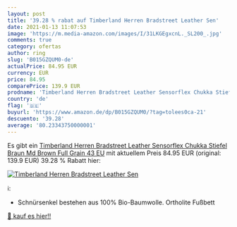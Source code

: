 ```yaml
---
layout: post
title: '39.28 % rabat auf Timberland Herren Bradstreet Leather Sen'
date: 2021-01-13 11:07:53
image: 'https://m.media-amazon.com/images/I/31LKGEgxcnL._SL200_.jpg'
comments: true
category: ofertas
author: ring
slug: 'B015GZQUM0-de'
actualPrice: 84.95 EUR
currency: EUR
price: 84.95
comparePrice: 139.9 EUR
prodname: 'Timberland Herren Bradstreet Leather Sensorflex Chukka Stiefel  Braun Md Brown Full Grain  43 EU'
country: 'de'
flag: '🇩🇪'
buyurl: 'https://www.amazon.de/dp/B015GZQUM0/?tag=tolees0ca-21'
descuento: '39.28'
average: '80.23343750000001'
---
```


Es gibt ein [Timberland Herren Bradstreet Leather Sensorflex Chukka Stiefel  Braun Md Brown Full Grain  43 EU](https://www.amazon.de/dp/B015GZQUM0/?tag=tolees0ca-21) mit aktuellem Preis 84.95 EUR (original: 139.9 EUR) 39.28 % Rabatt hier:

[![Timberland Herren Bradstreet Leather Sen](https://m.media-amazon.com/images/I/31LKGEgxcnL._SL200_.jpg)](https://www.amazon.de/dp/B015GZQUM0/?tag=tolees0ca-21)

ℹ️:

- Schnürsenkel bestehen aus 100% Bio-Baumwolle. Ortholite Fußbett

[🛒 kauf es hier!!](https://www.amazon.de/dp/B015GZQUM0/?tag=tolees0ca-21)
